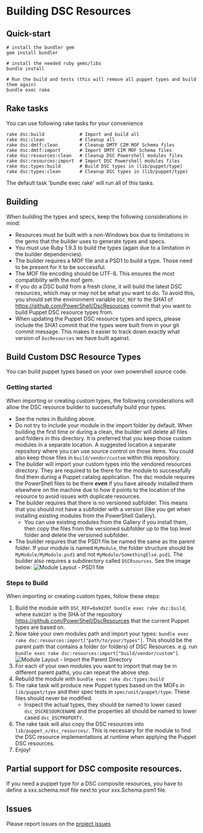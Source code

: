 Building DSC Resources
======================
## Quick-start

~~~
# install the bundler gem
gem install bundler

# install the needed ruby gems/libs
bundle install

# Run the build and tests (this will remove all puppet types and build them again)
bundle exec rake
~~~~

## Rake tasks
You can use following rake tasks for your convenience

~~~
rake dsc:build             # Import and build all
rake dsc:clean             # Cleanup all
rake dsc:dmtf:clean        # Cleanup DMTF CIM MOF Schema files
rake dsc:dmtf:import       # Import DMTF CIM MOF Schema files
rake dsc:resources:clean   # Cleanup DSC Powershell modules files
rake dsc:resources:import  # Import DSC Powershell modules files
rake dsc:types:build       # Build DSC types in (lib/puppet/type)
rake dsc:types:clean       # Cleanup DSC types in (lib/puppet/type)
~~~

The default task 'bundle exec rake' will run all of this tasks.

## Building

When building the types and specs, keep the following considerations in mind:

* Resources must be built with a non-Windows box due to limitations in the gems that the builder uses to generate types and specs.
* You must use Ruby 1.9.3 to build the types (again due to a limitation in the builder dependencies).
* The builder requires a MOF file and a PSD1 to build a type. Those need to be present for it to be successful.
* The MOF file encoding should be UTF-8. This ensures the most compatibility with the mof gem.
* If you do a DSC build from a fresh clone, it will build the latest DSC resources, which may or may not be what you want to do. To avoid this, you should set the environment variable `DSC_REF` to the SHA1 of https://github.com/PowerShell/DscResources commit that you want to build Puppet DSC resource types from.
* When updating the Puppet DSC resource types and specs, please include the SHA1 commit that the types were built from in your git commit message. This makes it easier to track down exactly what version of `DscResources` we have built against.

## Build Custom DSC Resource Types
You can build puppet types based on your own powershell source code.

### Getting started

When importing or creating custom types, the following considerations will allow the DSC resource builder to successfully
build your types.

* See the notes in Building above.
* Do not try to include your module in the import folder by default. When building the first time or during a clean, the builder will delete all files and folders in this directory. It is preferred that you keep those custom modules in a separate location. A suggested location a separate repository where you can use source control on those items. You could also keep those files in `build/vendor/custom` within this repository.
* The builder will import your custom types into the vendored resources directory. They are required to be there for the module to successfully find them during a Puppet catalog application. The dsc module requires the PowerShell files to be there ***even*** if you have already installed them elsewhere on the machine due to how it points to the location of the resource to avoid issues with duplicate resources.
* The builder requires that there is no versioned subfolder. This means that you should not have a subfolder with a version (like you get when installing existing modules from the PowerShell Gallery).
  * You can use existing modules from the Gallery if you install them, then copy the files from the versioned subfolder up to the top level folder and delete the versioned subfolder.
* The builder requires that the PSD1 file be named the same as the parent folder. If your module is named `MyModule`,
the folder structure should be `MyModule/MyModule.psd1` and not `MyModule/SomethingElse.psd1`. The builder also requires a subdirectory called `DSCRsources`. See the image below:
  ![Module Layout - PSD1 file](docs/images/dir_struct_psdname.png)

### Steps to Build

When importing or creating custom types, follow these steps:

1. Build the module with `DSC_REF=0a9d28f bundle exec rake dsc:build`, where `0a9d28f` is the SHA of the repository https://github.com/PowerShell/DscResources that the current Puppet types are based on.
2. Now take your own modules path and import your types: `bundle exec rake dsc:resources:import["path/to/your/types"]`. This should be the parent path that contains a folder (or folders) of DSC Resources.
   e.g. run `bundle exec rake dsc:resources:import["build/vendor/custom"]`.
   ![Module Layout - Import the Parent Directory](docs/images/dir_struct_import.png)
3. For each of your own modules you want to import that may be in different parent paths, you can repeat the above step.
4. Rebuild the module with `bundle exec rake dsc:types:build`
5. The rake task will produce new Puppet types based on the MOFs in `lib/puppet/type` and their spec tests in `spec/unit/puppet/type`. These files should never be modified.
    * Inspect the actual types, they should be named to lower cased `dsc_DSCRESOURCENAME` and the properties all should be named to lower cased `dsc_DSCPROPERTY`.
6. The rake task will also copy the DSC resources into `lib/puppet_x/dsc_resources/`. This is necessary for the module to find the DSC resource implementations at runtime when applying the Puppet DSC resources.
7. Enjoy!

## Partial support for DSC composite resources.
If you need a puppet type for a DSC composite resources, you have to define a xxx.schema.mof file next to your xxx.Schema.psm1 file.

## Issues
Please report issues on the [project issues](https://tickets.puppet.com/browse/MODULES)
